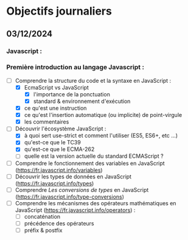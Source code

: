 # Objectifs journaliers

## 03/12/2024

### Javascript :

### Première introduction au langage Javascript :

- [ ] Comprendre la structure du code et la syntaxe en JavaScript :
  - [x] EcmaScript vs JavaScript
    - [x] l'importance de la ponctuation
    - [x] standard & environnement d'exécution
  - [x] ce qu'est une instruction
  - [x] ce qu'est l'insertion automatique (ou implicite) de point-virgule
  - [x] les commentaires
- [ ] Découvrir l'écosystème JavaScript :
  - [x] à quoi sert use-strict et comment l'utiliser (ES5, ES6+, etc ...)
  - [x] qu'est-ce que le TC39
  - [x] qu'est-ce que le ECMA-262
  - [ ] quelle est la version actuelle du standard ECMAScript ?
- [ ] Comprendre le fonctionnement des variables en JavaScript (https://fr.javascript.info/variables)
- [ ] Découvrir les types de données en JavaScript (https://fr.javascript.info/types)
- [ ] Comprendre _Les conversions de types_ en JavaScript (https://fr.javascript.info/type-conversions)
- [ ] Comprendre les mécanismes des opérateurs mathématiques en JavaScript (https://fr.javascript.info/operators) :
  - [ ] concaténation
  - [ ] précédence des opérateurs
  - [ ] préfix & postfix
